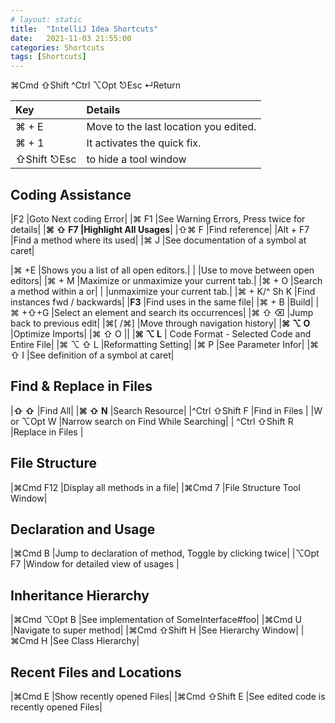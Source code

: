 ```yaml
---
# layout: static
title:  "IntelliJ Idea Shortcuts"
date:   2021-11-03 21:55:00
categories: Shortcuts
tags: [Shortcuts]
---
```

⌘Cmd ⇧Shift ^Ctrl ⌥Opt ⎋Esc ↵Return



| Key | Details | 
| :---| :---    |      
|⌘ + E            |Move to the last location you edited.|
|⌘  + 1        |It activates the quick fix.|
|⇧Shift ⎋Esc | to hide a tool window|


## Coding Assistance

|F2           |Goto Next coding Error|
|⌘ F1         |See Warning Errors, Press twice for details|
|**⌘ ⇧ F7       |Highlight All Usages**|
|⇧⌘ F         |Find reference|
|Alt + F7     |Find a method where its used|
|⌘ J          |See documentation of a symbol at caret|

|⌘  +E        |Shows you a list of all open editors.|
|             |Use to move between open editors|
|⌘  + M       |Maximize or unmaximize your current tab.|
|⌘  + O       |Search a method within a  or|
|             |unmaximize your current tab.|
|⌘ + K/^ Sh K |Find instances fwd / backwards|
|**F3**           |Find uses in the same file|
|⌘  + B       |Build|
|⌘  +⇧+G      |Select an element and search its occurrences|
|⌘ ⇧ ⌫          |Jump back to previous edit|
|⌘[ /⌘]       |Move through navigation history|
|**⌘ ⌥ O**     |Optimize Imports|
|⌘  ⇧ O      ||
|**⌘  ⌥ L**  | Code Format - Selected Code and Entire File|
|⌘  ⌥  ⇧ L    |Reformatting Setting|
|⌘ P         |See Parameter Infor|
|⌘ ⇧ I        |See definition of a symbol at caret|


## Find & Replace in Files

|**⇧ ⇧**       |Find All| 
|**⌘  ⇧ N**    |Search Resource|
|^Ctrl ⇧Shift F |Find in Files |
|W or ⌥Opt W    |Narrow search on Find While Searching|
| ^Ctrl ⇧Shift R   |Replace in Files |

## File Structure

|⌘Cmd  F12      |Display all methods in a file|
|⌘Cmd  7        |File Structure Tool Window|

## Declaration and Usage

|⌘Cmd B         |Jump to declaration of method, Toggle by clicking twice|
|⌥Opt F7        |Window for detailed view of usages  |

## Inheritance Hierarchy

|⌘Cmd ⌥Opt B        |See implementation of SomeInterface#foo|
|⌘Cmd U             |Navigate to super method|
|⌘Cmd  ⇧Shift H     |See Hierarchy Window|
|⌘Cmd H             |See Class Hierarchy|

## Recent Files and Locations

|⌘Cmd E             |Show recently opened Files|
|⌘Cmd ⇧Shift E             |See edited code is recently opened Files|




<!-- <table>
  <tr>
    <th>Key Combination</th>
    <th>Details</th>
  </tr>
{% for individual_shortcut in site.data.shortcuts %}
  <tr>
    <td> {{ individual_shortcut.keys }} </td>
    <td> {{ individual_shortcut.shortcut }} </td>
  </tr>
{% endfor %}

</table> -->

<!-- <ul>
{% for shortcut in site.data.shortcuts %}
  <li>
      {{ shortcut.keys }}
      {{ shortcut.shortcut }}
  </li>
{% endfor %}
</ul> -->
